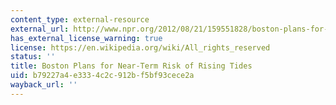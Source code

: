 ```yaml
---
content_type: external-resource
external_url: http://www.npr.org/2012/08/21/159551828/boston-plans-for-nearterm-risk-of-rising-tides
has_external_license_warning: true
license: https://en.wikipedia.org/wiki/All_rights_reserved
status: ''
title: Boston Plans for Near-Term Risk of Rising Tides
uid: b79227a4-e333-4c2c-912b-f5bf93cece2a
wayback_url: ''
---
```

